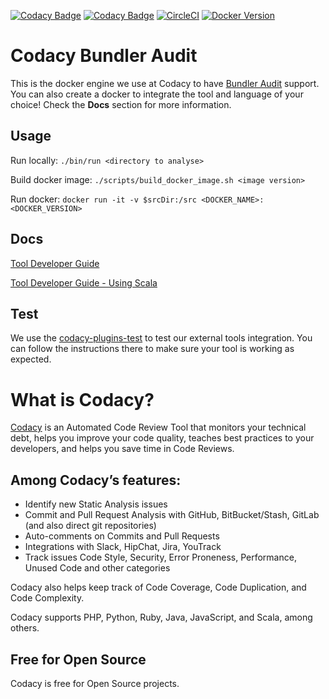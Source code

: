 [![Codacy Badge](https://api.codacy.com/project/badge/Grade/5e5139cf6a9e465a84b3d0fe424d9c3d)](https://www.codacy.com/app/Codacy/codacy-bundler-audit?utm_source=github.com&amp;utm_medium=referral&amp;utm_content=codacy/codacy-bundler-audit&amp;utm_campaign=Badge_Grade)
[![Codacy Badge](https://api.codacy.com/project/badge/Coverage/5e5139cf6a9e465a84b3d0fe424d9c3d)](https://www.codacy.com/app/Codacy/codacy-bundler-audit?utm_source=github.com&utm_medium=referral&utm_content=codacy/codacy-bundler-audit&utm_campaign=Badge_Coverage)
[![CircleCI](https://circleci.com/gh/codacy/codacy-bundler-audit.svg?style=svg)](https://circleci.com/gh/codacy/codacy-bundler-audit)
[![Docker Version](https://images.microbadger.com/badges/version/codacy/codacy-bundler-audit.svg)](https://microbadger.com/images/codacy/codacy-bundler-audit "Get your own version badge on microbadger.com")

# Codacy Bundler Audit

This is the docker engine we use at Codacy to have [Bundler Audit](https://github.com/rubysec/bundler-audit) support.
You can also create a docker to integrate the tool and language of your choice!
Check the **Docs** section for more information.

## Usage

Run locally:
`./bin/run <directory to analyse>`

Build docker image:
`./scripts/build_docker_image.sh <image version>`

Run docker:
`docker run -it -v $srcDir:/src <DOCKER_NAME>:<DOCKER_VERSION>`

## Docs

[Tool Developer Guide](https://support.codacy.com/hc/en-us/articles/207994725-Tool-Developer-Guide)

[Tool Developer Guide - Using Scala](https://support.codacy.com/hc/en-us/articles/207280379-Tool-Developer-Guide-Using-Scala)

## Test

We use the [codacy-plugins-test](https://github.com/codacy/codacy-plugins-test) to test our external tools integration.
You can follow the instructions there to make sure your tool is working as expected.

# What is Codacy?

[Codacy](https://www.codacy.com/) is an Automated Code Review Tool that monitors your technical debt, helps you improve your code quality, teaches best practices to your developers, and helps you save time in Code Reviews.

## Among Codacy’s features:

 - Identify new Static Analysis issues
 - Commit and Pull Request Analysis with GitHub, BitBucket/Stash, GitLab (and also direct git repositories)
 - Auto-comments on Commits and Pull Requests
 - Integrations with Slack, HipChat, Jira, YouTrack
 - Track issues Code Style, Security, Error Proneness, Performance, Unused Code and other categories

Codacy also helps keep track of Code Coverage, Code Duplication, and Code Complexity.

Codacy supports PHP, Python, Ruby, Java, JavaScript, and Scala, among others.

## Free for Open Source

Codacy is free for Open Source projects.
